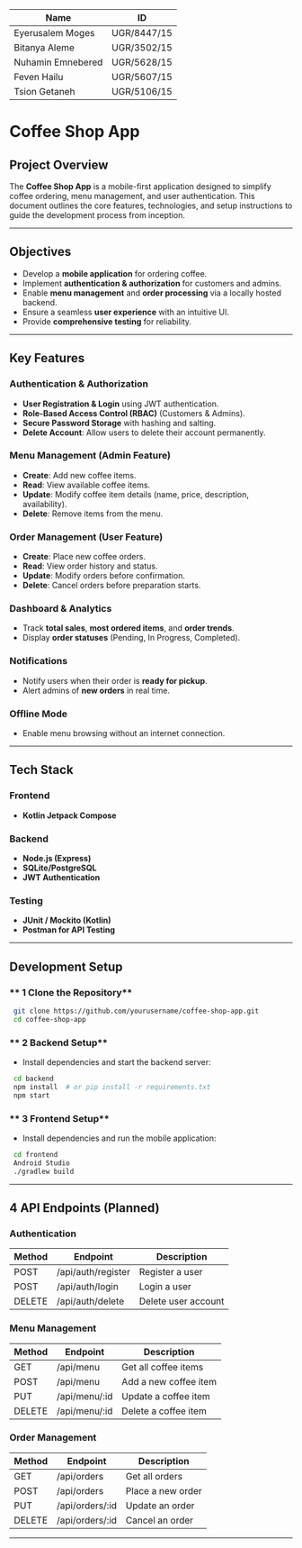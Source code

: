|Name| ID |
| -------- | -------- |
| Eyerusalem Moges |  UGR/8447/15 | 
| Bitanya Aleme| UGR/3502/15 | 
| Nuhamin Emnebered | UGR/5628/15 |
|Feven Hailu | UGR/5607/15
|Tsion Getaneh | UGR/5106/15 |

#  Coffee Shop App

##  Project Overview
The **Coffee Shop App** is a mobile-first application designed to simplify coffee ordering, menu management, and user authentication. This document outlines the core features, technologies, and setup instructions to guide the development process from inception.

---

## Objectives
- Develop a **mobile application** for ordering coffee.
- Implement **authentication & authorization** for customers and admins.
- Enable **menu management** and **order processing** via a locally hosted backend.
- Ensure a seamless **user experience** with an intuitive UI.
- Provide **comprehensive testing** for reliability.

---

##  Key Features
###  Authentication & Authorization
- **User Registration & Login** using JWT authentication.
- **Role-Based Access Control (RBAC)** (Customers & Admins).
- **Secure Password Storage** with hashing and salting.
- **Delete Account**: Allow users to delete their account permanently.

###  Menu Management (Admin Feature)
- **Create**: Add new coffee items.
- **Read**: View available coffee items.
- **Update**: Modify coffee item details (name, price, description, availability).
- **Delete**: Remove items from the menu.

###  Order Management (User Feature)
- **Create**: Place new coffee orders.
- **Read**: View order history and status.
- **Update**: Modify orders before confirmation.
- **Delete**: Cancel orders before preparation starts.

###  Dashboard & Analytics
- Track **total sales**, **most ordered items**, and **order trends**.
- Display **order statuses** (Pending, In Progress, Completed).

###  Notifications
- Notify users when their order is **ready for pickup**.
- Alert admins of **new orders** in real time.


###  Offline Mode
- Enable menu browsing without an internet connection.

---

##  Tech Stack
### **Frontend**
- **Kotlin Jetpack Compose**

### **Backend**
- **Node.js (Express)** 
- **SQLite/PostgreSQL**
- **JWT Authentication**

### **Testing**
- **JUnit / Mockito (Kotlin)**
- **Postman for API Testing**

---

##  Development Setup
### ** 1️ Clone the Repository**
```sh
 git clone https://github.com/yourusername/coffee-shop-app.git
 cd coffee-shop-app
```

### ** 2️ Backend Setup**
- Install dependencies and start the backend server:
```sh
 cd backend
 npm install  # or pip install -r requirements.txt
 npm start  
```

### ** 3️ Frontend Setup**
- Install dependencies and run the mobile application:
```sh
 cd frontend
 Android Studio 
 ./gradlew build
```

---

## 4 API Endpoints (Planned)
### **Authentication**
| Method | Endpoint            | Description       |
|--------|---------------------|-------------------|
| POST   | /api/auth/register  | Register a user  |
| POST   | /api/auth/login     | Login a user     |
| DELETE | /api/auth/delete    | Delete user account |

### **Menu Management**
| Method | Endpoint            | Description              |
|--------|---------------------|--------------------------|
| GET    | /api/menu           | Get all coffee items    |
| POST   | /api/menu           | Add a new coffee item   |
| PUT    | /api/menu/:id       | Update a coffee item    |
| DELETE | /api/menu/:id       | Delete a coffee item    |

### **Order Management**
| Method | Endpoint            | Description              |
|--------|---------------------|--------------------------|
| GET    | /api/orders         | Get all orders          |
| POST   | /api/orders         | Place a new order       |
| PUT    | /api/orders/:id     | Update an order         |
| DELETE | /api/orders/:id     | Cancel an order         |

---






